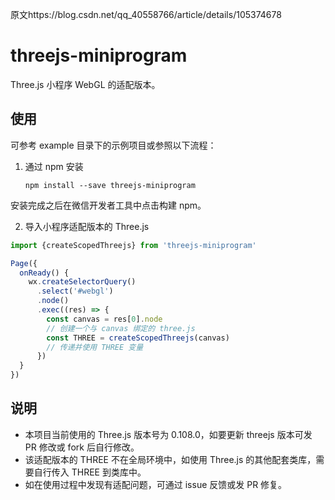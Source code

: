 原文https://blog.csdn.net/qq_40558766/article/details/105374678
# threejs-miniprogram
Three.js 小程序 WebGL 的适配版本。

## 使用

可参考 example 目录下的示例项目或参照以下流程：

1. 通过 npm 安装

   ```
   npm install --save threejs-miniprogram
   ```
安装完成之后在微信开发者工具中点击构建 npm。

2. 导入小程序适配版本的 Three.js

```javascript
import {createScopedThreejs} from 'threejs-miniprogram'

Page({
  onReady() {
    wx.createSelectorQuery()
      .select('#webgl')
      .node()
      .exec((res) => {
        const canvas = res[0].node
        // 创建一个与 canvas 绑定的 three.js
        const THREE = createScopedThreejs(canvas)
        // 传递并使用 THREE 变量
      })
  }
})
```

## 说明

- 本项目当前使用的 Three.js 版本号为 0.108.0，如要更新 threejs 版本可发 PR 修改或 fork 后自行修改。
- 该适配版本的 THREE 不在全局环境中，如使用 Three.js 的其他配套类库，需要自行传入 THREE 到类库中。
- 如在使用过程中发现有适配问题，可通过 issue 反馈或发 PR 修复。
